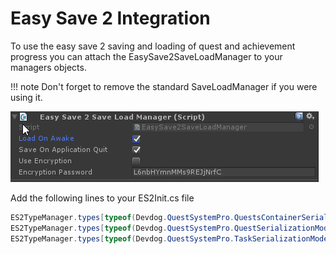 # Easy Save 2 Integration

To use the easy save 2 saving and loading of quest and achievement progress you can attach the EasySave2SaveLoadManager to your managers objects.

!!! note
	Don't forget to remove the standard SaveLoadManager if you were using it.

![](Assets/EasySave2SaveLoadManager.png)

Add the following lines to your ES2Init.cs file

```csharp
ES2TypeManager.types[typeof(Devdog.QuestSystemPro.QuestsContainerSerializationModel)] = new ES2UserType_DevdogQuestSystemProQuestsContainerSerializationModel();
ES2TypeManager.types[typeof(Devdog.QuestSystemPro.QuestSerializationModel)] = new ES2UserType_DevdogQuestSystemProQuestSerializationModel();
ES2TypeManager.types[typeof(Devdog.QuestSystemPro.TaskSerializationModel)] = new ES2UserType_DevdogQuestSystemProTaskSerializationModel();
```
